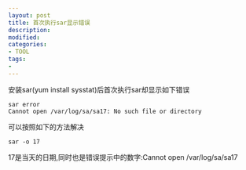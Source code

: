 ```yaml
---
layout: post
title: 首次执行sar显示错误
description:  
modified: 
categories: 
- TOOL
tags:
- 
---
```


安装sar(yum install sysstat)后首次执行sar却显示如下错误

	sar error
	Cannot open /var/log/sa/sa17: No such file or directory
	

可以按照如下的方法解决

	sar -o 17

17是当天的日期,同时也是错误提示中的数字:Cannot open /var/log/sa/sa17


